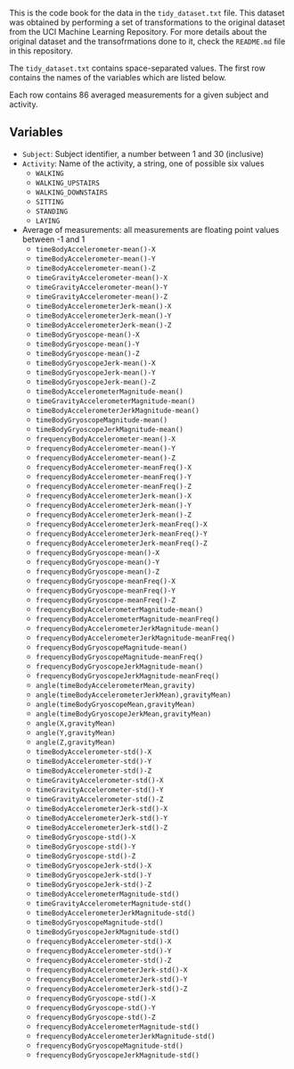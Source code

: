 This is the code book for the data in the `tidy_dataset.txt` file. This dataset was obtained by performing a set of transformations to the original dataset from the UCI Machine Learning Repository. For more details about the original dataset and the transofrmations done to it, check the `README.md` file in this repository.

The `tidy_dataset.txt` contains space-separated values. The first row contains the names of the variables which are listed below.

Each row contains 86 averaged measurements for a given subject and activity. 

## Variables
- `Subject`: Subject identifier, a number between 1 and 30 (inclusive)
- `Activity`: Name of the activity, a string, one of possible six values
    - `WALKING`
    - `WALKING_UPSTAIRS`
    - `WALKING_DOWNSTAIRS`
    - `SITTING`
    - `STANDING`
    - `LAYING`
- Average of measurements: all measurements are floating point values between -1 and 1
    - `timeBodyAccelerometer-mean()-X`
  - `timeBodyAccelerometer-mean()-Y`
  - `timeBodyAccelerometer-mean()-Z`
  - `timeGravityAccelerometer-mean()-X`
  - `timeGravityAccelerometer-mean()-Y`
  - `timeGravityAccelerometer-mean()-Z`
  - `timeBodyAccelerometerJerk-mean()-X`
  - `timeBodyAccelerometerJerk-mean()-Y`
  - `timeBodyAccelerometerJerk-mean()-Z`
  - `timeBodyGryoscope-mean()-X`
  - `timeBodyGryoscope-mean()-Y`
  - `timeBodyGryoscope-mean()-Z`
  - `timeBodyGryoscopeJerk-mean()-X`
  - `timeBodyGryoscopeJerk-mean()-Y`
  - `timeBodyGryoscopeJerk-mean()-Z`
  - `timeBodyAccelerometerMagnitude-mean()`
  - `timeGravityAccelerometerMagnitude-mean()`
  - `timeBodyAccelerometerJerkMagnitude-mean()`
  - `timeBodyGryoscopeMagnitude-mean()`
  - `timeBodyGryoscopeJerkMagnitude-mean()`
  - `frequencyBodyAccelerometer-mean()-X`
  - `frequencyBodyAccelerometer-mean()-Y`
  - `frequencyBodyAccelerometer-mean()-Z`
  - `frequencyBodyAccelerometer-meanFreq()-X`
  - `frequencyBodyAccelerometer-meanFreq()-Y`
  - `frequencyBodyAccelerometer-meanFreq()-Z`
  - `frequencyBodyAccelerometerJerk-mean()-X`
  - `frequencyBodyAccelerometerJerk-mean()-Y`
  - `frequencyBodyAccelerometerJerk-mean()-Z`
  - `frequencyBodyAccelerometerJerk-meanFreq()-X`
  - `frequencyBodyAccelerometerJerk-meanFreq()-Y`
  - `frequencyBodyAccelerometerJerk-meanFreq()-Z`
  - `frequencyBodyGryoscope-mean()-X`
  - `frequencyBodyGryoscope-mean()-Y`
  - `frequencyBodyGryoscope-mean()-Z`
  - `frequencyBodyGryoscope-meanFreq()-X`
  - `frequencyBodyGryoscope-meanFreq()-Y`
  - `frequencyBodyGryoscope-meanFreq()-Z`
  - `frequencyBodyAccelerometerMagnitude-mean()`
  - `frequencyBodyAccelerometerMagnitude-meanFreq()`
  - `frequencyBodyAccelerometerJerkMagnitude-mean()`
  - `frequencyBodyAccelerometerJerkMagnitude-meanFreq()`
  - `frequencyBodyGryoscopeMagnitude-mean()`
  - `frequencyBodyGryoscopeMagnitude-meanFreq()`
  - `frequencyBodyGryoscopeJerkMagnitude-mean()`
  - `frequencyBodyGryoscopeJerkMagnitude-meanFreq()`
  - `angle(timeBodyAccelerometerMean,gravity)`
  - `angle(timeBodyAccelerometerJerkMean),gravityMean)`
  - `angle(timeBodyGryoscopeMean,gravityMean)`
  - `angle(timeBodyGryoscopeJerkMean,gravityMean)`
  - `angle(X,gravityMean)`
  - `angle(Y,gravityMean)`
  - `angle(Z,gravityMean)`
  - `timeBodyAccelerometer-std()-X`
  - `timeBodyAccelerometer-std()-Y`
  - `timeBodyAccelerometer-std()-Z`
  - `timeGravityAccelerometer-std()-X`
  - `timeGravityAccelerometer-std()-Y`
  - `timeGravityAccelerometer-std()-Z`
  - `timeBodyAccelerometerJerk-std()-X`
  - `timeBodyAccelerometerJerk-std()-Y`
  - `timeBodyAccelerometerJerk-std()-Z`
  - `timeBodyGryoscope-std()-X`
  - `timeBodyGryoscope-std()-Y`
  - `timeBodyGryoscope-std()-Z`
  - `timeBodyGryoscopeJerk-std()-X`
  - `timeBodyGryoscopeJerk-std()-Y`
  - `timeBodyGryoscopeJerk-std()-Z`
  - `timeBodyAccelerometerMagnitude-std()`
  - `timeGravityAccelerometerMagnitude-std()`
  - `timeBodyAccelerometerJerkMagnitude-std()`
  - `timeBodyGryoscopeMagnitude-std()`
  - `timeBodyGryoscopeJerkMagnitude-std()`
  - `frequencyBodyAccelerometer-std()-X`
  - `frequencyBodyAccelerometer-std()-Y`
  - `frequencyBodyAccelerometer-std()-Z`
  - `frequencyBodyAccelerometerJerk-std()-X`
  - `frequencyBodyAccelerometerJerk-std()-Y`
  - `frequencyBodyAccelerometerJerk-std()-Z`
  - `frequencyBodyGryoscope-std()-X`
  - `frequencyBodyGryoscope-std()-Y`
  - `frequencyBodyGryoscope-std()-Z`
  - `frequencyBodyAccelerometerMagnitude-std()`
  - `frequencyBodyAccelerometerJerkMagnitude-std()`
  - `frequencyBodyGryoscopeMagnitude-std()`
  - `frequencyBodyGryoscopeJerkMagnitude-std()`
